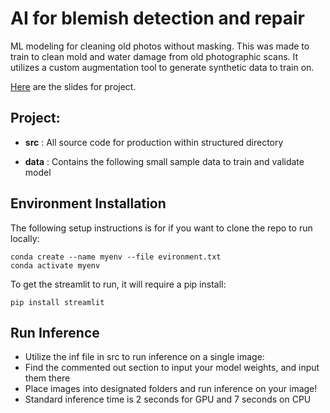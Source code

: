 # AI for blemish detection and repair

ML modeling for cleaning old photos without masking. This was made to train to clean mold and water damage from old photographic scans. It utilizes a custom augmentation tool to generate synthetic data to train on.

[Here](https://docs.google.com/presentation/d/1RmXTLyjV0TNKgsKn4sWcl1HKKZCy7QQWfIEMb5M4ots/edit?usp=sharing) are the slides for project.

## Project:

- **src** : All source code for production within structured directory

- **data** :  Contains the following small sample data to train and validate model


## Environment Installation

The following setup instructions is for if you want to clone the repo to run locally:

```
conda create --name myenv --file evironment.txt
conda activate myenv
```

To get the streamlit to run, it will require a pip install:

```
pip install streamlit
```

  

## Run Inference

- Utilize the inf file in src to run inference on a single image:
- Find the commented out section to input your model weights, and input them there
- Place images into designated folders and run inference on your image!
- Standard inference time is 2 seconds for GPU and 7 seconds on CPU
